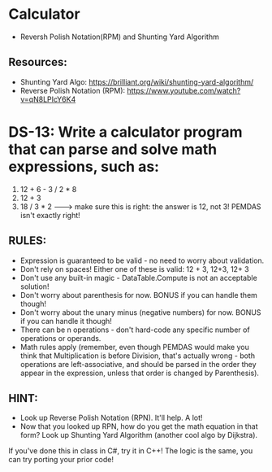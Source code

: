 # Calculator

- Reversh Polish Notation(RPM) and Shunting Yard Algorithm
## Resources: 
- Shunting Yard Algo: https://brilliant.org/wiki/shunting-yard-algorithm/
- Reverse Polish Notation (RPM): https://www.youtube.com/watch?v=qN8LPIcY6K4
# DS-13: Write a calculator program that can parse and solve math expressions, such as:
1. 12 + 6 - 3 / 2 * 8
2. 12 + 3
3. 18 / 3 * 2   ---> make sure this is right: the answer is 12, not 3! PEMDAS isn't exactly right!

## RULES:
 - Expression is guaranteed to be valid - no need to worry about validation.
 - Don't rely on spaces! Either one of these is valid: 12 + 3, 12+3, 12+    3
 - Don't use any built-in magic - DataTable.Compute is not an acceptable solution!
 - Don't worry about parenthesis for now. BONUS if you can handle them though!
 - Don't worry about the unary minus (negative numbers) for now. BONUS if you can handle it though!
 - There can be n operations - don't hard-code any specific number of operations or operands.
 - Math rules apply (remember, even though PEMDAS would make you think that Multiplication is before Division, that's actually wrong - both operations are left-associative, and should be parsed in the order they appear in the expression, unless that order is changed by Parenthesis).

## HINT:
 - Look up Reverse Polish Notation (RPN). It'll help. A lot!
 - Now that you looked up RPN, how do you get the math equation in that form? Look up Shunting Yard Algorithm (another cool algo by Dijkstra).

If you've done this in class in C#, try it in C++! The logic is the same, you can try porting your prior code!
